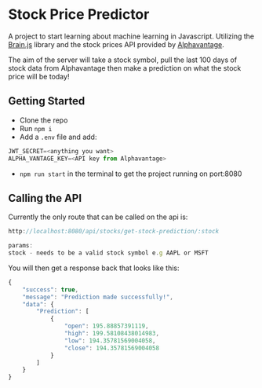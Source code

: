 # Stock Price Predictor

A project to start learning about machine learning in Javascript. Utilizing the [Brain.js](https://brain.js.org/) library and the stock prices API provided by [Alphavantage](https://www.alphavantage.co/).

The aim of the server will take a stock symbol, pull the last 100 days of stock data from Alphavantage then make a prediction on what the stock price will be today!

## Getting Started

- Clone the repo
- Run `npm i`
- Add a `.env` file and add:

```javascript
JWT_SECRET=<anything you want>
ALPHA_VANTAGE_KEY=<API key from Alphavantage>
```

- `npm run start` in the terminal to get the project running on port:8080

## Calling the API

Currently the only route that can be called on the api is:

```javascript
http://localhost:8080/api/stocks/get-stock-prediction/:stock

params:
stock - needs to be a valid stock symbol e.g AAPL or MSFT
```

You will then get a response back that looks like this:

```javascript
{
    "success": true,
    "message": "Prediction made successfully!",
    "data": {
        "Prediction": [
            {
                "open": 195.88857391119,
                "high": 199.58108438014983,
                "low": 194.35781569004058,
                "close": 194.35781569004058
            }
        ]
    }
}

```
